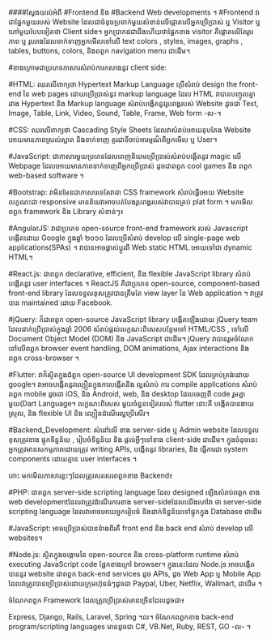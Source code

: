 ####ស្វែងយល់អំពី 
#Frontend និង #Backend Web developments ។ 
      #Frontend វាជាផ្នែកមួយរបស់ Website ដែលជាចំនុចប្រទាក់មួយសំខាន់លើផ្តោតលើអ្នកប្រើប្រាស់ ឬ Visitor ឬ ហៅមួយបែបទៀតថា Client side។ 
      អ្នកប្រាកដជាដឹងហើយថាផ្នែកខាង visitor គឺផ្តោតលើតែរូបភាព ឬ រូបរាងដែលទាក់ទាញអ្នកមើលទៅលើ text colors , styles, images, graphs , tables, buttons, colors, និងពពួក navigation menu ជាដើម។ 
      
#ខាងក្រោមជាប្រភេទភាសារសំរាប់ការកសាងនូវ client side:
           
#HTML: ឈរលើពាក្យថា Hypertext Markup Language ប្រើសំរាប់ design the front-end នៃ web pages ដោយប្រើប្រាស់នូវ markup language ដែល HTML វាបានបញ្ចូលគ្នារវាង Hypertext និង Markup language សំរាប់បង្កើតនូវរូបរាង្គរបស់ Website ដូចជា Text, Image, Table, Link, Video, Sound, Table, Frame, Web form -ល-។

#CSS:  ឈរលើពាក្យថា Cascading Style Sheets ដែលវាសំរាប់អោយតុបតែង Website អោយមានភាពស្រល់ស្អាត និងទាក់ទាញ គួរជាទីចាប់អារម្មណ៏ពីអ្នកមើល ឬ User។ 

#JavaScript: ជាភាសារមួយប្រភេទដែលពេញនិយមប្រើប្រាស់សំរាប់បង្តើតនូវ  magic លើ Webpage ដែលអោយមានភាពទាក់ទាញពីអ្នកប្រើប្រាស់ ដូចជាពពួក cool games និង ពពួក web-based software ។

#Bootstrap: វាមិនមែនជាភាសារទេតែវាជា CSS framework សំរាប់ធ្វើអោយ Website លក្ខណះជា responsive មានន័យវាអាចបត់បែងរូបរាង្គរបស់វាបានគ្រប់ plat form ។
            មកមើលពពួក framework និង Library សំខាន់ៗ៖ 
            
#AngularJS: វាជាប្រភេទ open-source front-end framework របស់ Javascript បង្កើតដោយ Google ក្នុងឆ្នាំ ២០១០ ដែលប្រើសំរាប់ develop លើ single-page web applications(SPAs) ។ វាបានអាចផ្លាស់ប្តូរពី Web static HTML អោយទៅជា dynamic HTML។ 

#React.js: ជាពពួក declarative, efficient, និង flexible JavaScript library សំរាប់បង្កើតនូវ user interfaces ។  ReactJS គឺជាប្រភេទ  open-source, component-based front-end library ដែលទទួលខុសត្រូវបានត្រឹមតែ view layer នៃ Web application ។ វាត្រូវបាន maintained ដោយ Facebook. 

#jQuery: ក៏ជាពពួក open-source JavaScript library បង្កើតឡើងដោយ jQuery team ដែលដាក់ប្រើប្រាស់ក្នុងឆ្នាំ 2006 សំរាប់ផ្តល់លក្ខណះពិសេសបន្ថែមទៅ HTML/CSS , ទៅលើ Document Object Model (DOM) និង JavaScript ជាដើម។  jQuery វាបានរួមចំណែកទៅលើពពួក browser event handling, DOM animations, Ajax interactions និង ពពួក cross-browser ។ 

#Flutter: វាក៏ស្ថិតក្នុងជំពួក open-source UI development SDK ដែលគ្រប់គ្រង់ដោយ google។ វាអាចបង្កើតនូវល្បឿនក្នុងការបង្កើតនិង ល្អសំរាប់ ការ compile applications សំរាប់ពពួក mobile ដូចជា  iOS, និង Android,  web, និង desktop ដែលចេញពី code រួមគ្នាមួយ(Dart Language។ លក្ខណះពិសេស មួយចំនួនទៀតរបស់់ flutter នោះគឺ បង្កើតបានងាយស្រួល, និង flexible UI និង ល្បឿនដំណើរល្អប្រើសើរ។ 

#Backend_Development: សំដៅលើ ខាង server-side ឬ Admin website ដែលទទួលខុសត្រូវខាង ផ្ទុកទិន្នន័យ , រៀបចំទិន្នន័យ និង ផ្តល់អ្វីៗទៅខាង  client-side ជាដើម។ ក្នុងចំនុចនេះអ្នកត្រូវមានសកម្មភាពដោយត្រូវ writing APIs, បង្កើតនូវ libraries, និង ធ្វើការជា system components ដោយគ្មាន user interfaces ។ 

   តោះ មកមើលភាសារខ្លះៗដែលត្រូវសរសេរពពួកខាង Backend៖
          
#PHP: ជាពពួក  server-side scripting language ដែល designed ឡើងសំរាប់ពពួក ខាង web developmentដែលវាត្រូវដំណើរការខាង server-sideដែលយើងហៅវា ថា server-side scripting language ដែលវាអាចអោយអ្នករៀបចំ និងដាក់ទិន្នន័យទៅផ្ទុកក្នុង Database ជាដើម 

#JavaScript: អាចប្រើប្រាស់បានទំាងពីរគឺ front end និង back end សំរាប់ develop លើ websites។

#Node.js: ស្ថិតក្នុងចង្កោមនៃ open-source និង cross-platform runtime សំរាប់ executing JavaScript code ផ្នែកខាងក្រៅ  browser។ ក្នុងនេះដែល Node.js អាចបង្កើតបាននូវ website ជាពពួក back-end services ដូច APIs,  ដូច Web App ឬ Mobile App ដែលវាត្រូវបានប្រើប្រាស់ដោយក្រុមហ៊ុនធំៗដូចជា Paypal, Uber, Netflix, Wallmart, ជាដើម ។

   ចំណែកពពួក Framework ដែលត្រូវប្រើប្រាស់មានច្រើនដែលដូចជា៖
   
 Express, Django, Rails, Laravel, Spring ។ល។
 ចំណែកពពួកខាង
 back-end program/scripting languages មានដូចជា C#, VB.Net,  Ruby, REST, GO -ល- ។
